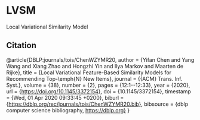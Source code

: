 # LVSM
Local Variational Similarity Model


## Citation

@article{DBLP:journals/tois/ChenWZYMR20,
  author    = {Yifan Chen and
               Yang Wang and
               Xiang Zhao and
               Hongzhi Yin and
               Ilya Markov and
               Maarten de Rijke},
  title     = {Local Variational Feature-Based Similarity Models for Recommending
               Top-\emph{N} New Items},
  journal   = {{ACM} Trans. Inf. Syst.},
  volume    = {38},
  number    = {2},
  pages     = {12:1--12:33},
  year      = {2020},
  url       = {https://doi.org/10.1145/3372154},
  doi       = {10.1145/3372154},
  timestamp = {Wed, 01 Apr 2020 09:33:45 +0200},
  biburl    = {https://dblp.org/rec/journals/tois/ChenWZYMR20.bib},
  bibsource = {dblp computer science bibliography, https://dblp.org}
}
